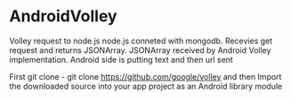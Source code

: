 # AndroidVolley

Volley request to node.js node.js conneted with mongodb. Recevies get request and returns JSONArray. JSONArray received by Android Volley implementation. Android side is putting text and then url sent


First git clone  - git clone https://github.com/google/volley
and then
Import the downloaded source into your app project as an Android library module
